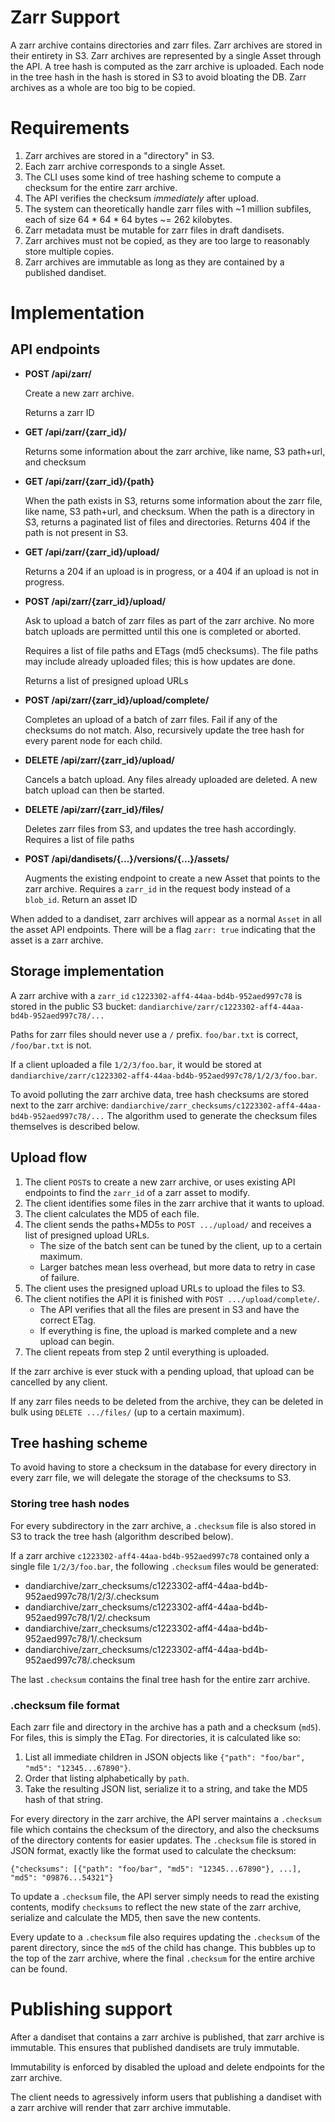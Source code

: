 # Zarr Support
A zarr archive contains directories and zarr files. 
Zarr archives are stored in their entirety in S3.
Zarr archives are represented by a single Asset through the API.
A tree hash is computed as the zarr archive is uploaded.
Each node in the tree hash in the hash is stored in S3 to avoid bloating the DB.
Zarr archives as a whole are too big to be copied.

# Requirements
1. Zarr archives are stored in a "directory" in S3.
1. Each zarr archive corresponds to a single Asset.
1. The CLI uses some kind of tree hashing scheme to compute a checksum for the entire zarr archive.
1. The API verifies the checksum _immediately_ after upload.
1. The system can theoretically handle zarr files with ~1 million subfiles, each of size 64 * 64 * 64 bytes ~= 262 kilobytes.
1. Zarr metadata must be mutable for zarr files in draft dandisets.
1. Zarr archives must not be copied, as they are too large to reasonably store multiple copies.
1. Zarr archives are immutable as long as they are contained by a published dandiset.

# Implementation

## API endpoints
* **POST /api/zarr/**

  Create a new zarr archive.

  Returns a zarr ID

* **GET /api/zarr/{zarr_id}/**

  Returns some information about the zarr archive, like name, S3 path+url, and checksum

* **GET /api/zarr/{zarr_id}/{path}**

  When the path exists in S3, returns some information about the zarr file, like name, S3 path+url, and checksum.
  When the path is a directory in S3, returns a paginated list of files and directories. 
  Returns 404 if the path is not present in S3.

* **GET /api/zarr/{zarr_id}/upload/**

  Returns a 204 if an upload is in progress, or a 404 if an upload is not in progress.

* **POST /api/zarr/{zarr_id}/upload/**

  Ask to upload a batch of zarr files as part of the zarr archive.
  No more batch uploads are permitted until this one is completed or aborted.

  Requires a list of file paths and ETags (md5 checksums).
  The file paths may include already uploaded files; this is how updates are done.

  Returns a list of presigned upload URLs

* **POST /api/zarr/{zarr_id}/upload/complete/**

  Completes an upload of a batch of zarr files.
  Fail if any of the checksums do not match.
  Also, recursively update the tree hash for every parent node for each child.

* **DELETE /api/zarr/{zarr_id}/upload/**

  Cancels a batch upload.
  Any files already uploaded are deleted.
  A new batch upload can then be started.

* **DELETE /api/zarr/{zarr_id}/files/**

  Deletes zarr files from S3, and updates the tree hash accordingly.
  Requires a list of file paths

* **POST /api/dandisets/{...}/versions/{...}/assets/**

  Augments the existing endpoint to create a new Asset that points to the zarr archive.
  Requires a `zarr_id` in the request body instead of a `blob_id`.
  Return an asset ID

When added to a dandiset, zarr archives will appear as a normal `Asset` in all the asset API endpoints.
There will be a flag `zarr: true` indicating that the asset is a zarr archive.

## Storage implementation
A zarr archive with a `zarr_id` `c1223302-aff4-44aa-bd4b-952aed997c78` is stored in the public S3 bucket: `dandiarchive/zarr/c1223302-aff4-44aa-bd4b-952aed997c78/...`

Paths for zarr files should never use a `/` prefix.
`foo/bar.txt` is correct, `/foo/bar.txt` is not.

If a client uploaded a file `1/2/3/foo.bar`, it would be stored at `dandiarchive/zarr/c1223302-aff4-44aa-bd4b-952aed997c78/1/2/3/foo.bar`.

To avoid polluting the zarr archive data, tree hash checksums are stored next to the zarr archive: `dandiarchive/zarr_checksums/c1223302-aff4-44aa-bd4b-952aed997c78/...`
The algorithm used to generate the checksum files themselves is described below.

## Upload flow
1. The client `POST`s to create a new zarr archive, or uses existing API endpoints to find the `zarr_id` of a zarr asset to modify.
1. The client identifies some files in the zarr archive that it wants to upload.
1. The client calculates the MD5 of each file. 
1. The client sends the paths+MD5s to `POST .../upload/` and receives a list of presigned upload URLs.
   * The size of the batch sent can be tuned by the client, up to a certain maximum.
   * Larger batches mean less overhead, but more data to retry in case of failure.
1. The client uses the presigned upload URLs to upload the files to S3.
1. The client notifies the API it is finished with `POST .../upload/complete/`.
   * The API verifies that all the files are present in S3 and have the correct ETag.
   * If everything is fine, the upload is marked complete and a new upload can begin.
1. The client repeats from step 2 until everything is uploaded.

If the zarr archive is ever stuck with a pending upload, that upload can be cancelled by any client.

If any zarr files needs to be deleted from the archive, they can be deleted in bulk using `DELETE .../files/` (up to a certain maximum).

## Tree hashing scheme
To avoid having to store a checksum in the database for every directory in every zarr file, we will delegate the storage of the checksums to S3.

### Storing tree hash nodes
For every subdirectory in the zarr archive, a `.checksum` file is also stored in S3 to track the tree hash (algorithm described below).

If a zarr archive `c1223302-aff4-44aa-bd4b-952aed997c78` contained only a single file `1/2/3/foo.bar`, the following `.checksum` files would be generated:

* dandiarchive/zarr_checksums/c1223302-aff4-44aa-bd4b-952aed997c78/1/2/3/.checksum
* dandiarchive/zarr_checksums/c1223302-aff4-44aa-bd4b-952aed997c78/1/2/.checksum
* dandiarchive/zarr_checksums/c1223302-aff4-44aa-bd4b-952aed997c78/1/.checksum
* dandiarchive/zarr_checksums/c1223302-aff4-44aa-bd4b-952aed997c78/.checksum

The last `.checksum` contains the final tree hash for the entire zarr archive.

### .checksum file format
Each zarr file and directory in the archive has a path and a checksum (`md5`).
For files, this is simply the ETag.
For directories, it is calculated like so:
1. List all immediate children in JSON objects like `{"path": "foo/bar", "md5": "12345...67890"}`.
1. Order that listing alphabetically by `path`.
1. Take the resulting JSON list, serialize it to a string, and take the MD5 hash of that string.

For every directory in the zarr archive, the API server maintains a `.checksum` file which contains the checksum of the directory, and also the checksums of the directory contents for easier updates.
The `.checksum` file is stored in JSON format, exactly like the format used to calculate the checksum:
```
{"checksums": [{"path": "foo/bar", "md5": "12345...67890"}, ...], "md5": "09876...54321"}
```

To update a `.checksum` file, the API server simply needs to read the existing contents, modify `checksums` to reflect the new state of the zarr archive, serialize and calculate the MD5, then save the new contents.

Every update to a `.checksum` file also requires updating the `.checksum` of the parent directory, since the `md5` of the child has change.
This bubbles up to the top of the zarr archive, where the final `.checksum` for the entire archive can be found.

# Publishing support
After a dandiset that contains a zarr archive is published, that zarr archive is immutable.
This ensures that published dandisets are truly immutable.

Immutability is enforced by disabled the upload and delete endpoints for the zarr archive.

The client needs to agressively inform users that publishing a dandiset with a zarr archive will render that zarr archive immutable.